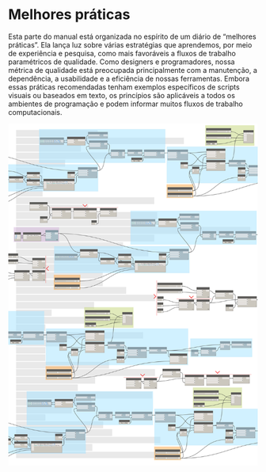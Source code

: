 

# Melhores práticas

Esta parte do manual está organizada no espírito de um diário de “melhores práticas”. Ela lança luz sobre várias estratégias que aprendemos, por meio de experiência e pesquisa, como mais favoráveis a fluxos de trabalho paramétricos de qualidade. Como designers e programadores, nossa métrica de qualidade está preocupada principalmente com a manutenção, a dependência, a usabilidade e a eficiência de nossas ferramentas. Embora essas práticas recomendadas tenham exemplos específicos de scripts visuais ou baseados em texto, os princípios são aplicáveis a todos os ambientes de programação e podem informar muitos fluxos de trabalho computacionais.

![](images/13-1/best-practices-cover.jpg)

